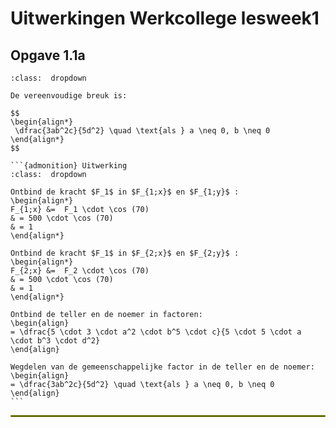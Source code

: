 # Uitwerkingen Werkcollege lesweek1


## Opgave 1.1a

````{admonition} Antwoord
:class:  dropdown

De vereenvoudige breuk is:

$$
\begin{align*}
 \dfrac{3ab^2c}{5d^2} \quad \text{als } a \neq 0, b \neq 0
\end{align*}
$$

```{admonition} Uitwerking
:class:  dropdown

Ontbind de kracht $F_1$ in $F_{1;x}$ en $F_{1;y}$ :
\begin{align*}
F_{1;x} &=  F_1 \cdot \cos (70)
& = 500 \cdot \cos (70)
& = 1 
\end{align*}

Ontbind de kracht $F_1$ in $F_{2;x}$ en $F_{2;y}$ :
\begin{align*}
F_{2;x} &=  F_2 \cdot \cos (70)
& = 500 \cdot \cos (70)
& = 1 
\end{align*}

Ontbind de teller en de noemer in factoren:
\begin{align}
= \dfrac{5 \cdot 3 \cdot a^2 \cdot b^5 \cdot c}{5 \cdot 5 \cdot a \cdot b^3 \cdot d^2}
\end{align}

Wegdelen van de gemeenschappelijke factor in de teller en de noemer:
\begin{align}
= \dfrac{3ab^2c}{5d^2} \quad \text{als } a \neq 0, b \neq 0
\end{align}
```
````

<hr style="border:1px solid #9EA700">